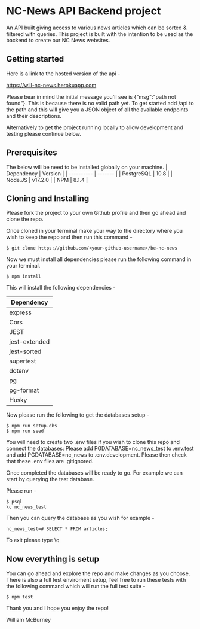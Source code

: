 # NC-News API Backend project

An API built giving access to various news articles
which can be sorted & filtered with queries. This project
is built with the intention to be used as the backend to
create our NC News websites.

## Getting started

Here is a link to the hosted version of the api -

https://will-nc-news.herokuapp.com

Please bear in mind the initial message you'll see is
{"msg":"path not found"}. This is because there is no valid
path yet. To get started add /api to the path and this will give you
a JSON object of all the available endpoints and their descriptions.

Alternatively to get the project running locally to allow development
and testing please continue below.

## Prerequisites

The below will be need to be installed globally on your machine.
| Dependency | Version |
| ---------- | ------- |
| PostgreSQL | 10.8 |
| Node.JS | v17.2.0 |
| NPM | 8.1.4 |

## Cloning and Installing

Please fork the project to your own Github profile and then go ahead
and clone the repo.

Once cloned in your terminal make your way to the directory where you wish to keep the repo and then
run this command -

```
$ git clone https://github.com/<your-github-username>/be-nc-news
```

Now we must install all dependencies please run the following command in your terminal.

```
$ npm install

```

This will install the following dependencies -

| Dependency    |
| ------------- |
| express       |
| Cors          |
| JEST          |
| jest-extended |
| jest-sorted   |
| supertest     |
| dotenv        |
| pg            |
| pg-format     |
| Husky         |

Now please run the following to get the databases setup -

```
$ npm run setup-dbs
$ npm run seed
```

You will need to create two .env files if you wish to clone this
repo and connect the databases: Please add PGDATABASE=nc_news_test
to .env.test and add PGDATABASE=nc_news to .env.development.
Please then check that these .env files are .gitignored.

Once completed the databases will be ready to go.
For example we can start by querying the test database.

Please run -

```
$ psql
\c nc_news_test
```

Then you can query the database as you wish for example -

```
nc_news_test=# SELECT * FROM articles;
```

To exit please type \q

## Now everything is setup

You can go ahead and explore the repo and make changes as you
choose. There is also a full test enviroment setup, feel free
to run these tests with the following command which will run the
full test suite -

```
$ npm test
```

Thank you and I hope you enjoy the repo!

William McBurney
